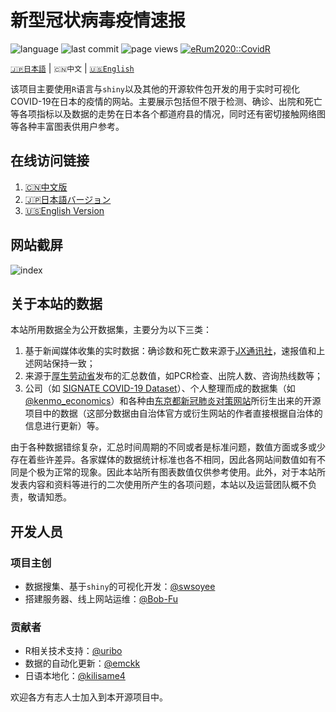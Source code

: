 # 新型冠状病毒疫情速报

![language](https://img.shields.io/github/languages/top/swsoyee/2019-ncov-japan?style=flat-square)
![last commit](https://img.shields.io/github/last-commit/swsoyee/2019-ncov-japan?style=flat-square)
![page views](https://img.shields.io/badge/dynamic/json?url=https://cdn.covid-2019.live/static/stats.json&label=pv&query=$.result.totals.pageviews.all&color=orange&style=flat-square)
[![eRum2020::CovidR](https://badgen.net/https/runkit.io/erum2020-covidr/badge/branches/master/bulletin-board-japan?cache=300)](https://milano-r.github.io/erum2020-covidr-contest/bulletin-board-japan.html)

[`🇯🇵日本語`](https://github.com/swsoyee/2019-ncov-japan/blob/master/README.md) | `🇨🇳中文` | [`🇺🇸English`](https://github.com/swsoyee/2019-ncov-japan/blob/master/README.en.md)

该项目主要使用`R`语言与`shiny`以及其他的开源软件包开发的用于实时可视化COVID-19在日本的疫情的网站。主要展示包括但不限于检测、确诊、出院和死亡等各项指标以及数据的走势在日本各个都道府县的情况，同时还有密切接触网络图等各种丰富图表供用户参考。

## 在线访问链接

1. [🇨🇳中文版](https://covid-2019.live/cn)
2. [🇯🇵日本語バージョン](https://covid-2019.live)
3. [🇺🇸English Version](https://covid-2019.live/en)

## 网站截屏

![index](https://cdn.covid-2019.live/static/capture.jpg)

## 关于本站的数据

本站所用数据全为公开数据集，主要分为以下三类：

1. 基于新闻媒体收集的实时数据：确诊数和死亡数来源于[JX通讯社](https://newsdigest.jp/pages/coronavirus/)，速报值和上述网站保持一致；
2. 来源于[厚生劳动省](https://www.mhlw.go.jp/stf/seisakunitsuite/bunya/0000121431_00086.html)发布的汇总数值，如PCR检查、出院人数、咨询热线数等；
3. 公司（如 [SIGNATE COVID-19 Dataset](https://drive.google.com/drive/folders/1EcVW5JQKMB6zoyfHm8_zLVj---t_hccF)）、个人整理而成的数据集（如[@kenmo_economics](https://twitter.com/kenmo_economics)）和各种由[东京都新冠肺炎对策网站](https://github.com/tokyo-metropolitan-gov/covid19/blob/development/FORKED_SITES.md)所衍生出来的开源项目中的数据（这部分数据由自治体官方或衍生网站的作者直接根据自治体的信息进行更新）等。

由于各种数据错综复杂，汇总时间周期的不同或者是标准问题，数值方面或多或少存在着些许差异。各家媒体的数据统计标准也各不相同，因此各网站间数值如有不同是个极为正常的现象。因此本站所有图表数值仅供参考使用。此外，对于本站所发表内容和资料等进行的二次使用所产生的各项问题，本站以及运营团队概不负责，敬请知悉。

## 开发人员

### 项目主创

- 数据搜集、基于`shiny`的可视化开发：[@swsoyee](https://github.com/swsoyee)  
- 搭建服务器、线上网站运维：[@Bob-Fu](https://github.com/Bob-FU)  

### 贡献者

- R相关技术支持：[@uribo](https://github.com/uribo)  
- 数据的自动化更新：[@emckk](https://github.com/emc-kk)  
- 日语本地化：[@kilisame4](https://github.com/kilisame4)  

欢迎各方有志人士加入到本开源项目中。
